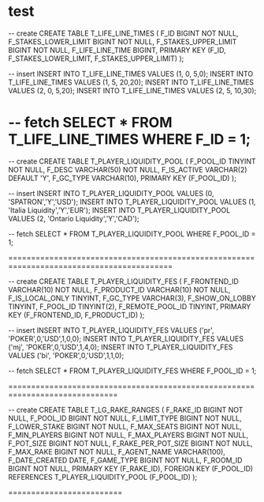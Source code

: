 # test


-- create
CREATE TABLE T_LIFE_LINE_TIMES (
    F_ID BIGINT NOT NULL,
    F_STAKES_LOWER_LIMIT BIGINT NOT NULL,
    F_STAKES_UPPER_LIMIT BIGINT NOT NULL,
    F_LIFE_LINE_TIME BIGINT,
    PRIMARY KEY (F_ID, F_STAKES_LOWER_LIMIT, F_STAKES_UPPER_LIMIT)
);



-- insert
INSERT INTO T_LIFE_LINE_TIMES VALUES (1, 0, 5,0);
INSERT INTO T_LIFE_LINE_TIMES VALUES (1, 5, 20,20);
INSERT INTO T_LIFE_LINE_TIMES VALUES (2, 0, 5,20);
INSERT INTO T_LIFE_LINE_TIMES VALUES (2, 5, 10,30);


-- fetch 
SELECT * FROM T_LIFE_LINE_TIMES WHERE F_ID = 1;
===========================================================================================




-- create
CREATE TABLE T_PLAYER_LIQUIDITY_POOL (
    F_POOL_ID TINYINT NOT NULL,
    F_DESC VARCHAR(50) NOT NULL,
    F_IS_ACTIVE VARCHAR(2) DEFAULT 'Y',
    F_GC_TYPE VARCHAR(10),
    PRIMARY KEY (F_POOL_ID)
);


-- insert
INSERT INTO T_PLAYER_LIQUIDITY_POOL VALUES (0, 'SPATRON','Y','USD');
INSERT INTO T_PLAYER_LIQUIDITY_POOL VALUES (1, 'Italia Liquidity','Y','EUR');
INSERT INTO T_PLAYER_LIQUIDITY_POOL VALUES (2, 'Ontario Liquidity','Y','CAD');



-- fetch 
SELECT * FROM T_PLAYER_LIQUIDITY_POOL WHERE F_POOL_ID = 1;



==========================================================================================





-- create
CREATE TABLE T_PLAYER_LIQUIDITY_FES (
    F_FRONTEND_ID VARCHAR(10) NOT NULL,
    F_PRODUCT_ID VARCHAR(10) NOT NULL,
    F_IS_LOCAL_ONLY TINYINT,
    F_GC_TYPE VARCHAR(3),
    F_SHOW_ON_LOBBY TINYINT,
    F_POOL_ID TINYINT(2),
    F_REMOTE_POOL_ID TINYINT,
    PRIMARY KEY (F_FRONTEND_ID, F_PRODUCT_ID)
);



-- insert
INSERT INTO T_PLAYER_LIQUIDITY_FES VALUES ('pr', 'POKER',0,'USD',1,0,0);
INSERT INTO T_PLAYER_LIQUIDITY_FES VALUES ('mj', 'POKER',0,'USD',1,4,0);
INSERT INTO T_PLAYER_LIQUIDITY_FES VALUES ('bi', 'POKER',0,'USD',1,1,0);





-- fetch 
SELECT * FROM T_PLAYER_LIQUIDITY_FES WHERE F_POOL_ID = 1;

==============================================================================

-- create
CREATE TABLE T_LG_RAKE_RANGES (
    F_RAKE_ID BIGINT NOT NULL,
    F_POOL_ID BIGINT NOT NULL,
    F_LIMIT_TYPE BIGINT NOT NULL,
    F_LOWER_STAKE BIGINT NOT NULL,
    F_MAX_SEATS BIGINT NOT NULL,
    F_MIN_PLAYERS BIGINT NOT NULL,
    F_MAX_PLAYERS BIGINT NOT NULL,
    F_POT_SIZE BIGINT NOT NULL,
    F_RAKE_PER_POT_SIZE BIGINT NOT NULL,
    F_MAX_RAKE BIGINT NOT NULL,
    F_AGENT_NAME VARCHAR(100),
    F_DATE_CREATED DATE,
    F_GAME_TYPE BIGINT NOT NULL,
    F_ROOM_ID BIGINT NOT NULL,
    PRIMARY KEY (F_RAKE_ID),
    FOREIGN KEY (F_POOL_ID) REFERENCES T_PLAYER_LIQUIDITY_POOL (F_POOL_ID)
);















=========================
